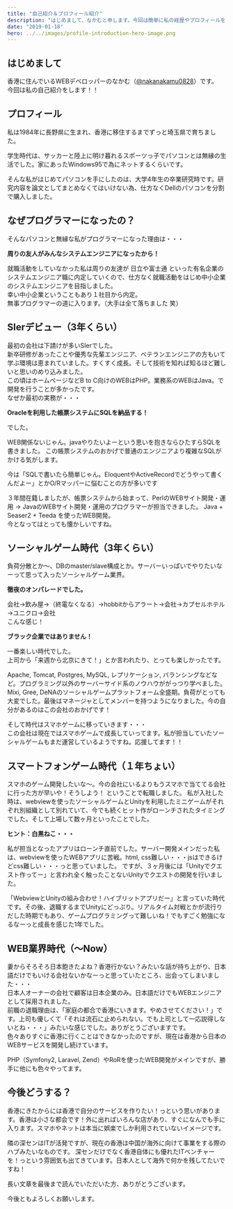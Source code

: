 ```yaml
---
title: "自己紹介＆プロフィール紹介"
description: "はじめまして、なかむと申します。今回は簡単に私の経歴やプロフィールを自己紹介したいと思います"
date: "2019-01-18"
hero: ../../images/profile-introduction-hero-image.png
---
```


## はじめまして

香港に住んでいるWEBデベロッパーのなかむ（[@nakanakamu0828](https://twitter.com/nakanakamu0828)）です。  
今回は私の自己紹介をします！！


## プロフィール
私は1984年に長野県に生まれ、香港に移住するまでずっと埼玉県で育ちました。

学生時代は、サッカーと陸上に明け暮れるスポーツっ子でパソコンとは無縁の生活でした。家にあったWindows95で為にネットするくらいです。

そんな私がはじめてパソコンを手にしたのは、大学4年生の卒業研究時です。研究内容を論文としてまとめなくてはいけない為、仕方なくDellのパソコンを分割で購入しました。


## なぜプログラマーになったの？
そんなパソコンと無縁な私がプログラマーになった理由は・・・

**周りの友人がみんなシステムエンジニアになったから！**

就職活動をしていなかった私は周りの友達が 日立や富士通 といった有名企業のシステムエンジニア職に内定していくので、仕方なく就職活動をはじめ中小企業のシステムエンジニアを目指しました。  
幸い中小企業ということもあり１社目から内定。  
無事プログラマーの道に入ります。（大手は全て落ちました 笑）


## SIerデビュー（3年くらい）
最初の会社は下請けが多いSIerでした。  
新卒研修があったことや優秀な先輩エンジニア、ベテランエンジニアの方もいて学ぶ環境は恵まれていました。すくすく成長。そして技術を知れば知るほど難しいと思いのめり込みました。  
この頃はホームページなどB to C向けのWEBはPHP。業務系のWEBはJava。で開発を行うことが多かったです。  
なぜか最初の実務が・・・

**Oracleを利用した帳票システムにSQLを納品する！**

でした。 　

WEB関係ないじゃん。javaやりたいよーという思いを抱きならひたすらSQLを書きました。
この帳票システムのおかげで普通のエンジニアより複雑なSQLがかける気がします。

今は「SQLで書いたら簡単じゃん。EloquentやActiveRecordでどうやって書くんだよー」とかO/Rマッパーに悩むことの方が多いです

３年間在籍しましたが、帳票システムから始まって、PerlのWEBサイト開発・運用 → JavaのWEBサイト開発・運用のプログラマーが担当できました。
Java + Seaser2 + Teeda を使ったWEB開発。  
今となってはとっても懐かしいですね。


## ソーシャルゲーム時代（3年くらい）
負荷分散とか〜、DBのmaster/slave構成とか。サーバーいっぱいでやりたいなーって思って入ったソーシャルゲーム業界。

**徹夜のオンパレードでした。**

会社→飲み屋→（終電なくなる）→hobbitからアラート→会社→カプセルホテル→ユニクロ→会社  
こんな感じ！

**ブラック企業ではありません！**

一番楽しい時代でした。  
上司から「来週から北京にきて！」とか言われたり、とっても楽しかったです。

Apache, Tomcat, Postgres, MySQL, レプリケーション, バランシングなどなど。プログラミング以外のサーバーサイド系のノウハウががっつり学べました。Mixi, Gree, DeNAのソーシャルゲームプラットフォーム全盛期。負荷がとっても大変でした。最後はマネージャとしてメンバーを持つようになりました。今の自分があるのはこの会社のおかげです！

そして時代はスマホゲームに移っていきます・・・  
この会社は現在ではスマホゲームで成長していってます。私が担当していたソーシャルゲームもまだ運営しているようですね。応援してます！！


## スマートフォンゲーム時代（１年ちょい）

スマホのゲーム開発したいな〜。今の会社にいるよりもうスマホで当ててる会社に行った方が早いや！そうしよう！
ということで転職しました。
私が入社した時は、webviewを使ったソーシャルゲームとUnityを利用したミニゲームがそれぞれ別組織として別れていて、今でも続くヒット作がローンチされたタイミングでした。そして上場して数ヶ月といったことでした。

**ヒント：白黒ねこ・・・**

私が担当となったアプリはローンチ直前でした。サーバー開発メインだった私は、webviewを使ったWEBアプリに苦戦。html, css難しい・・・jsはできるけどcss難しい・・・っと思っていました。
ですが、３ヶ月後には「Unityでクエスト作ってー」と言われ全く触ったことないUnityでクエストの開発を行いました。

「WebviewとUnityの組み合わせ！ハイブリットアプリだー」と言っていた時代です。その後、退職するまでUnityにどっぷり。リアルタイム対戦とかが流行りだした時期でもあり、ゲームプログラミングって難しいね！でもすごく勉強になるなーっと成長を感じた1年でした。


## WEB業界時代（〜Now）

妻からそろそろ日本飽きたよね？香港行かない？みたいな話が持ち上がり、日本語だけでもいける会社ないかなーっと思っていたところ、出会ってしまいました・・・  
日本人オーナーの会社で顧客は日本企業のみ。日本語だけでもWEBエンジニアとして採用されました。  
前職の退職理由は、「家庭の都合で香港にいきます。やめさせてください！」です。上司も優しくて「それは流石に止められない。でも上司として一応説得しないとね・・・」みたいな感じでした。ありがとうございますです。  
色々ありすぐに香港に行くことはできなかったのですが、現在は香港から日本のWEBサービスを開発し続けています。  

PHP（Symfony2, Laravel, Zend）やRoRを使ったWEB開発がメインですが、勝手に他にも色々やってます。


## 今後どうする？

香港にきたからには香港で自分のサービスを作りたい！っという思いがあります。香港は小さな都会です！外に出ればいろんな店があり、すぐになんでも手に入ります。スマホやネットは本当に娯楽でしか利用されていないイメージです。

隣の深センはITが活発ですが、現在の香港は中国が海外に向けて事業をする際のハブみたいなものです。
深センだけでなく香港自体にも優れたITベンチャーを！っという雰囲気も出てきています。日本人として海外で何かを残してたいですね！

長い文章を最後まで読んでいただいた方、ありがとうございます。

今後ともよろしくお願いします。



